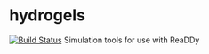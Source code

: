 # hydrogels
[![Build Status](https://travis-ci.com/debeshmandal/hydrogels.svg?branch=master)](https://travis-ci.com/debeshmandal/hydrogels)
Simulation tools for use with ReaDDy
